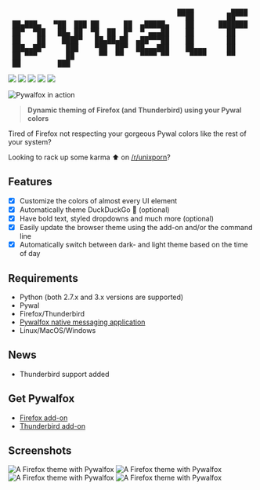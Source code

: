 <pre class="ascii-title" >
                                         ▄▄▄▄         ▄▄▄▄
                                         ▀▀██        ██▀▀▀
 ██▄███▄   ▀██  ███ ██      ██  ▄█████▄    ██      ███████    ▄████▄   ▀██  ██▀
 ██▀  ▀██   ██▄ ██  ▀█  ██  █▀  ▀ ▄▄▄██    ██        ██      ██▀  ▀██    ████
 ██    ██    ████▀   ██▄██▄██  ▄██▀▀▀██    ██        ██      ██    ██    ▄██▄
 ███▄▄██▀     ███    ▀██  ██▀  ██▄▄▄███    ██▄▄▄     ██      ▀██▄▄██▀   ▄█▀▀█▄
 ██ ▀▀▀       ██      ▀▀  ▀▀    ▀▀▀▀ ▀▀     ▀▀▀▀     ▀▀        ▀▀▀▀    ▀▀▀  ▀▀▀
 ██         ███
</pre>
<p class="row">
  <a href="https://addons.mozilla.org/en-US/firefox/addon/pywalfox/"><img src="https://img.shields.io/amo/v/pywalfox"></a>
  <a href="https://addons.mozilla.org/en-US/firefox/addon/pywalfox/"><img src="https://img.shields.io/amo/stars/pywalfox"></a>
  <a href="https://addons.mozilla.org/en-US/firefox/addon/pywalfox/"><img src="https://img.shields.io/amo/users/pywalfox"></a>
  <a href="https://addons.mozilla.org/en-US/firefox/addon/pywalfox/"><img src="https://img.shields.io/amo/dw/pywalfox"></a>
  <a href="https://www.mozilla.org/en-US/MPL/2.0/FAQ/"><img src="https://img.shields.io/github/license/frewacom/pywalfox"></a>
</p>

![Pywalfox in action](https://i.imgur.com/mlY1wLH.gif)

> **Dynamic theming of Firefox (and Thunderbird) using your Pywal colors**

Tired of Firefox not respecting your gorgeous Pywal colors like the rest of your system?

Looking to rack up some karma :arrow_up: on [/r/unixporn](https://reddit.com/r/unixporn)?

## Features
- [x] Customize the colors of almost every UI element
- [x] Automatically theme DuckDuckGo :duck: (optional)
- [x] Have bold text, styled dropdowns and much more (optional)
- [x] Easily update the browser theme using the add-on and/or the command line
- [x] Automatically switch between dark- and light theme based on the time of day

## Requirements
- Python (both 2.7.x and 3.x versions are supported)
- Pywal
- Firefox/Thunderbird
- [Pywalfox native messaging application](https://github.com/Frewacom/pywalfox-native)
- Linux/MacOS/Windows

## News
- Thunderbird support added

## Get Pywalfox
- [Firefox add-on](https://addons.mozilla.org/en-US/firefox/addon/pywalfox/)
- [Thunderbird add-on](https://addons.thunderbird.net/sv-SE/thunderbird/addon/pywalfox/)

## Screenshots
![A Firefox theme with Pywalfox](https://i.imgur.com/ZZTTU7r.png)
![A Firefox theme with Pywalfox](https://i.imgur.com/fKHxiHo.png)
![A Firefox theme with Pywalfox](https://i.imgur.com/oXCt4wd.png)
![A Firefox theme with Pywalfox](https://i.imgur.com/eISvXBd.png)
